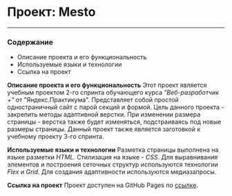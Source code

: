 # Проект: Mesto
-------------------------------


### Содержание
* Описание проекта и его функциональность
* Используемые языки и технологии
* Ссылка на проект


**Описание проекта и его функциональность**
Этот проект является учебным проектом 2-го спринта обучающего курса _"Веб-разработчик +"_ от "Яндекс.Практикума".
Представляет собой простой одностраничный сайт с парой секций и формой.
Цель данного проекта - закрепить методы адаптивной верстки.
При изменении размера страницы - верстка также будет изменяться, подстраиваясь под новые размеры страницы.
Данный проект также является заготовкой к учебному проекту 3-го спринта.

**Используемые языки и технологии**
Разметка страницы выполнена на языке разметки _HTML_. Стилизация на языке - _CSS_.
Для выравнивания элементов и построения сеточных структур используются технологии _Flex_ и _Grid_.
Для создания адаптивности используются медиазапросы.

**Ссылка на проект**
Проект доступен на GitHub Pages по [ссылке](https://alexeykondratjev.github.io/mesto-project/).
